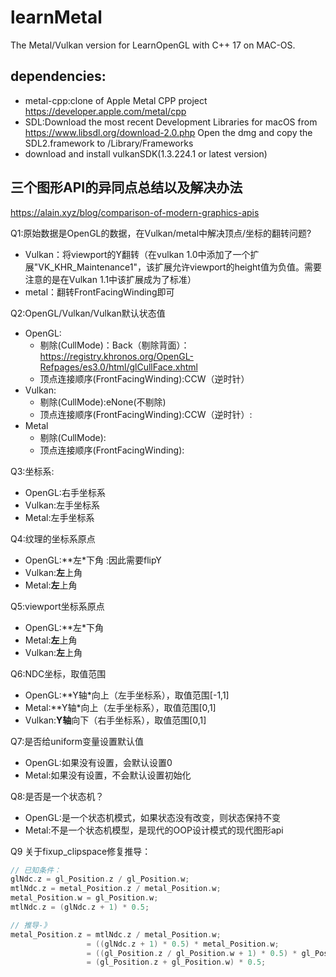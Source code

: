 # learnMetal

The Metal/Vulkan version for LearnOpenGL with C++ 17 on MAC-OS.

## dependencies:

* metal-cpp:clone of Apple Metal CPP project https://developer.apple.com/metal/cpp
* SDL:Download the most recent Development Libraries for macOS from https://www.libsdl.org/download-2.0.php Open the dmg
  and copy the SDL2.framework to /Library/Frameworks
* download and install vulkanSDK(1.3.224.1 or latest version)

## 三个图形API的异同点总结以及解决办法
https://alain.xyz/blog/comparison-of-modern-graphics-apis

Q1:原始数据是OpenGL的数据，在Vulkan/metal中解决顶点/坐标的翻转问题?

* Vulkan：将viewport的Y翻转（在vulkan 1.0中添加了一个扩展"VK_KHR_Maintenance1"，该扩展允许viewport的height值为负值。需要注意的是在Vulkan 1.1中该扩展成为了标准）
* metal：翻转FrontFacingWinding即可

Q2:OpenGL/Vulkan/Vulkan默认状态值

* OpenGL:
    * 剔除(CullMode)：Back（剔除背面）：https://registry.khronos.org/OpenGL-Refpages/es3.0/html/glCullFace.xhtml
    * 顶点连接顺序(FrontFacingWinding):CCW（逆时针）
* Vulkan:
    * 剔除(CullMode):eNone(不剔除)
    * 顶点连接顺序(FrontFacingWinding):CCW（逆时针）:
* Metal
    * 剔除(CullMode):
    * 顶点连接顺序(FrontFacingWinding):

Q3:坐标系:

* OpenGL:右手坐标系
* Vulkan:左手坐标系
* Metal:左手坐标系

Q4:纹理的坐标系原点

* OpenGL:**左*下角 :因此需要flipY
* Vulkan:**左**上角
* Metal:**左**上角

Q5:viewport坐标系原点

* OpenGL:**左*下角
* Metal:**左**上角
* Vulkan:**左**上角

Q6:NDC坐标，取值范围

* OpenGL:**Y轴*向上（左手坐标系），取值范围[-1,1]
* Metal:**Y轴*向上（左手坐标系），取值范围[0,1]
* Vulkan:**Y轴**向下（右手坐标系），取值范围[0,1]

Q7:是否给uniform变量设置默认值

* OpenGL:如果没有设置，会默认设置0
* Metal:如果没有设置，不会默认设置初始化

Q8:是否是一个状态机？

* OpenGL:是一个状态机模式，如果状态没有改变，则状态保持不变
* Metal:不是一个状态机模型，是现代的OOP设计模式的现代图形api

Q9 关于fixup_clipspace修复推导：
```C++
// 已知条件：
glNdc.z = gl_Position.z / gl_Position.w;
mtlNdc.z = metal_Position.z / metal_Position.w;
metal_Position.w = gl_Position.w;
mtlNdc.z = (glNdc.z + 1) * 0.5;

// 推导-》
metal_Position.z = mtlNdc.z / metal_Position.w;
                 = ((glNdc.z + 1) * 0.5) * metal_Position.w;
                 = ((gl_Position.z / gl_Position.w + 1) * 0.5) * gl_Position.w;
                 = (gl_Position.z + gl_Position.w) * 0.5;
```
